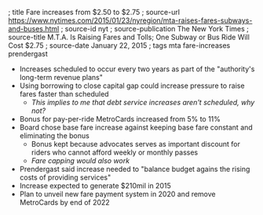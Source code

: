 ; title Fare increases from $2.50 to $2.75
; source-url https://www.nytimes.com/2015/01/23/nyregion/mta-raises-fares-subways-and-buses.html
; source-id nyt
; source-publication The New York Times
; source-title M.T.A. Is Raising Fares and Tolls; One Subway or Bus Ride Will Cost $2.75
; source-date January 22, 2015
; tags mta fare-increases prendergast

- Increases scheduled to occur every two years as part of the "authority's long-term revenue plans"
- Using borrowing to close capital gap could increase pressure to raise fares faster than scheduled
  - *This implies to me that debt service increases aren't scheduled, why not?*
- Bonus for pay-per-ride MetroCards increased from 5% to 11%
- Board chose base fare increase against keeping base fare constant and eliminating the bonus
  - Bonus kept because advocates serves as important discount for riders who cannot afford weekly or monthly passes
  - *Fare capping would also work*
- Prendergast said increase needed to "balance budget agains the rising costs of providing services"
- Increase expected to generate $210mil in 2015
- Plan to unveil new fare payment system in 2020 and remove MetroCards by end of 2022
